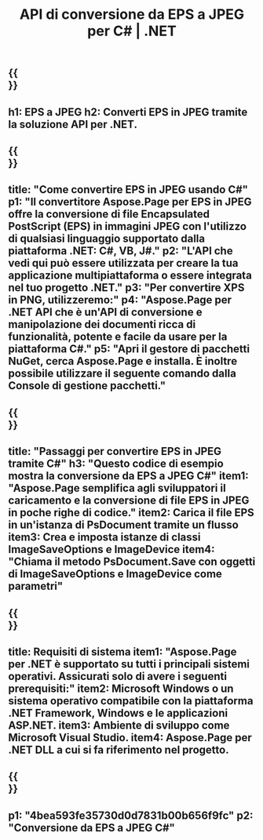 ﻿---
translation: true
template: /_templates/_conversion-child-net.md
title: API di conversione da EPS a JPEG per C# |  .NET
url: /net/conversion/eps-to-jpeg/
description: Codice di esempio per la conversione da EPS a JPEG C#. Utilizzare il codice di esempio API per la conversione in batch di file EPS in JPEG all'interno di VB.NET, Asp.NET o qualsiasi applicazione basata su .NET.
informat: EPS
outformat: JPEG
otherformats: XPS PS
---

{{<section banner>}}
---
h1: EPS a JPEG
h2: Converti EPS in JPEG tramite la soluzione API per .NET.
---

{{<section overview>}}
---
title: "Come convertire EPS in JPEG usando C#"
p1: "Il convertitore Aspose.Page per EPS in JPEG offre la conversione di file Encapsulated PostScript (EPS) in immagini JPEG con l'utilizzo di qualsiasi linguaggio supportato dalla piattaforma .NET: C#, VB, J#."
p2: "L'API che vedi qui può essere utilizzata per creare la tua applicazione multipiattaforma o essere integrata nel tuo progetto .NET."
p3: "Per convertire XPS in PNG, utilizzeremo:"
p4: "Aspose.Page per .NET API che è un'API di conversione e manipolazione dei documenti ricca di funzionalità, potente e facile da usare per la piattaforma C#."
p5: "Apri il gestore di pacchetti NuGet, cerca Aspose.Page e installa. È inoltre possibile utilizzare il seguente comando dalla Console di gestione pacchetti."
---

{{<section feature1>}}
---
title: "Passaggi per convertire EPS in JPEG tramite C#"
h3: "Questo codice di esempio mostra la conversione da EPS a JPEG C#"
item1: "Aspose.Page semplifica agli sviluppatori il caricamento e la conversione di file EPS in JPEG in poche righe di codice."
item2: Carica il file EPS in un'istanza di PsDocument tramite un flusso
item3: Crea e imposta istanze di classi ImageSaveOptions e ImageDevice
item4: "Chiama il metodo PsDocument.Save con oggetti di ImageSaveOptions e ImageDevice come parametri"
---

{{<section feature2>}}
---
title: Requisiti di sistema
item1: "Aspose.Page per .NET è supportato su tutti i principali sistemi operativi. Assicurati solo di avere i seguenti prerequisiti:"
item2: Microsoft Windows o un sistema operativo compatibile con la piattaforma .NET Framework, Windows e le applicazioni ASP.NET.
item3: Ambiente di sviluppo come Microsoft Visual Studio.
item4: Aspose.Page per .NET DLL a cui si fa riferimento nel progetto.
---

{{<section gist>}}
---
p1: "4bea593fe35730d0d7831b00b656f9fc"
p2: "Conversione da EPS a JPEG C#"
---

